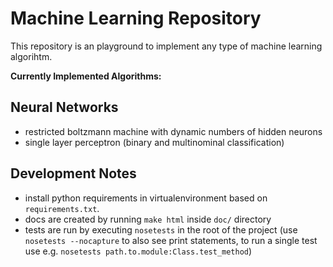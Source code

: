 # Machine Learning Repository

This repository is an playground to implement any type of machine learning algorihtm.

**Currently Implemented Algorithms:**

## Neural Networks
* restricted boltzmann machine with dynamic numbers of hidden neurons
* single layer perceptron (binary and multinominal classification)


## Development Notes
* install python requirements in virtualenvironment based on `requirements.txt`.
* docs are created by running `make html` inside `doc/` directory
* tests are run by executing `nosetests` in the root of the project (use `nosetests --nocapture` to also see print statements, to run a single test use e.g. `nosetests path.to.module:Class.test_method`)